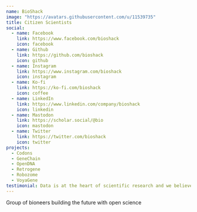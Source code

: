 ```yaml
---
name: BioShack
image: "https://avatars.githubusercontent.com/u/11539735"
title: Citizen Scientists
social:
  - name: Facebook
    link: https://www.facebook.com/bioshack
    icon: facebook
  - name: Github
    link: https://github.com/bioshack
    icon: github
  - name: Instagram
    link: https://www.instagram.com/bioshack
    icon: instagram
  - name: Ko-fi
    link: https://ko-fi.com/bioshack
    icon: coffee 
  - name: LinkedIn
    link: https://www.linkedin.com/company/bioshack
    icon: linkedin
  - name: Mastodon
    link: https://scholar.social/@bio
    icon: mastodon
  - name: Twitter
    link: https://twitter.com/bioshack
    icon: twitter
projects:
  - Codons
  - GeneChain
  - OpenDNA
  - Retrogene
  - Robozome
  - VoyaGene
testimonial: Data is at the heart of scientific research and we believe science should be both open and responsible. The future of deep learning depends on all of us!
---
```


Group of bioneers building the future with open science
